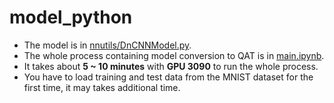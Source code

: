 # model_python

* The model is in [nnutils/DnCNNModel.py](https://github.com/Koyama-Tsubasa/VLSI_System_Design/blob/main/Final_project/source_code/model_python/nnutils/DnCNNModel.py).
* The whole process containing model conversion to QAT is in [main.ipynb](https://github.com/Koyama-Tsubasa/VLSI_System_Design/blob/main/Final_project/source_code/model_python/main.ipynb).
* It takes about **5 ~ 10 minutes** with **GPU 3090** to run the whole process.
* You have to load training and test data from the MNIST dataset for the first time, it may takes additional time.
